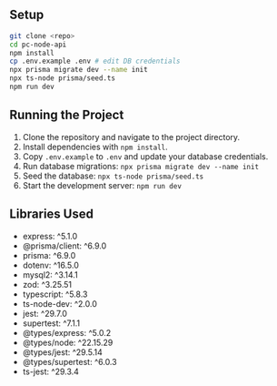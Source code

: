 ## Setup

```bash
git clone <repo>
cd pc-node-api
npm install
cp .env.example .env # edit DB credentials
npx prisma migrate dev --name init
npx ts-node prisma/seed.ts
npm run dev
```

## Running the Project

1. Clone the repository and navigate to the project directory.
2. Install dependencies with `npm install`.
3. Copy `.env.example` to `.env` and update your database credentials.
4. Run database migrations: `npx prisma migrate dev --name init`
5. Seed the database: `npx ts-node prisma/seed.ts`
6. Start the development server: `npm run dev`

## Libraries Used

- express: ^5.1.0
- @prisma/client: ^6.9.0
- prisma: ^6.9.0
- dotenv: ^16.5.0
- mysql2: ^3.14.1
- zod: ^3.25.51
- typescript: ^5.8.3
- ts-node-dev: ^2.0.0
- jest: ^29.7.0
- supertest: ^7.1.1
- @types/express: ^5.0.2
- @types/node: ^22.15.29
- @types/jest: ^29.5.14
- @types/supertest: ^6.0.3
- ts-jest: ^29.3.4
